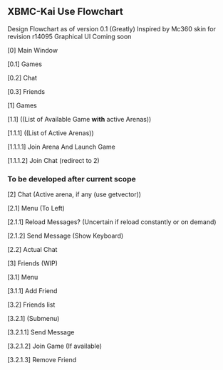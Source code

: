 ## XBMC-Kai Use Flowchart 
Design Flowchart as of version 0.1
(Greatly) Inspired by Mc360 skin for revision r14095
Graphical UI Coming soon

[0] Main Window

[0.1] Games 

[0.2] Chat

[0.3] Friends
<br>

[1] Games

[1.1] ((List of Available Game **with** active Arenas))

[1.1.1] ((List of Active Arenas))

[1.1.1.1] Join Arena And Launch Game

[1.1.1.2] Join Chat (redirect to 2)


### To be developed after current scope
[2] Chat (Active arena, if any (use getvector))

[2.1] Menu (To Left)

[2.1.1] Reload Messages? (Uncertain if reload constantly or on demand)

[2.1.2] Send Message (Show Keyboard)

[2.2] Actual Chat


[3] Friends (WIP)

[3.1] Menu

[3.1.1]  Add Friend

[3.2] Friends list

[3.2.1] (Submenu)

[3.2.1.1] Send Message

[3.2.1.2] Join Game (If available)

[3.2.1.3] Remove Friend

 
